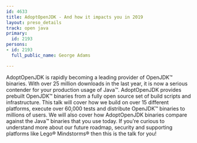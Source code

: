 ```yaml
---
id: 4633
title: AdoptOpenJDK - And how it impacts you in 2019
layout: preso_details
track: open java
primary:
  id: 2193
persons:
- id: 2193
  full_public_name: George Adams

---
```

AdoptOpenJDK is rapidly becoming a leading provider of OpenJDK™ binaries. With over 25 million downloads in the last year, it is now a serious contender for your production usage of Java™. AdoptOpenJDK provides prebuilt OpenJDK™ binaries from a fully open source set of build scripts and infrastructure. This talk will cover how we build on over 15 different platforms, execute over 60,000 tests and distribute OpenJDK™ binaries to millions of users. We will also cover how AdoptOpenJDK binaries compare against the Java™ binaries that you use today. If you're curious to understand more about our future roadmap, security and supporting platforms like Lego® Mindstorms® then this is the talk for you!